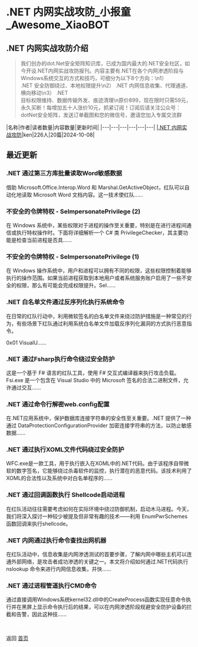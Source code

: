 # .NET 内网实战攻防_小报童_Awesome_XiaoBOT

## .NET 内网实战攻防介绍
> 我们创办的dot.Net安全矩阵知识库，已成为国内最大的.NET安全社区，如今开设.NET内网实战攻防报刊。内容主要有.NET在各个内网渗透阶段与Windows系统交互的方式和技巧，可细分为以下8个方向：\n1）  
.NET 安全防御绕过、本地权限提升\n2） .NET 内网信息收集、代理通道、横向移动\n3） .NET  
目标权限维持、数据传输外发、痕迹清理\n原价899，现在限时只需59元，永久买断！每增加五十人涨价10元，抓紧订阅！订阅后请关注公众号：dotNet安全矩阵，发送订单截图和您的微信号，邀请您加入专属交流群  
  


|名称|作者|读者数量|内容数量|更新时间|
|---|---|---|---|---|---|
|[.NET 内网实战攻防](https://xiaobot.net/p/dotNetAttack?refer=0b133df9-27dc-423b-8101-639049001c13)|ken|226人|20篇|2024-10-08|

## 最近更新
### .NET 通过第三方库批量读取Word敏感数据

借助 Microsoft.Office.Interop.Word 和 Marshal.GetActiveObject，红队可以自动化地读取
Microsoft Word 文档内容。这一技术使红队......

### 不安全的令牌特权 - SeImpersonatePrivilege (2)

在 Windows 系统中，某些权限对于进程的操作至关重要，特别是在进行进程间通信或执行特权操作时。下面将详细解析一个 C# 类
PrivilegeChecker，其主要功能是检查当前进程是否具......

### 不安全的令牌特权 - SeImpersonatePrivilege (1)

在 Windows
操作系统中，用户和进程可以拥有不同的权限，这些权限控制着能够执行的操作范围。如果当前进程获取到本地用户或者系统服务账户启用了一些不安全的权限，那么有可能会完成权限提升。SeI......

### .NET 白名单文件通过反序列化执行系统命令

在日常的红队行动中，利用微软签名的白名单文件来绕过防护措施是一种常见的行为，有些场景下红队通过利用系统白名单文件加载反序列化漏洞的方式执行恶意指令。

0x01 VisualU......

### .NET 通过Fsharp执行命令绕过安全防护

这是一个基于 F# 语言的红队工具，使用 F# 交互式编译器来执行攻击负载。Fsi.exe 是一个包含在 Visual Studio 中的
Microsoft 签名的合法二进制文件，允许通过交互......

### .NET 通过命令行解密web.config配置

在.NET应用系统中，保护数据库连接字符串的安全性至关重要。.NET 提供了一种通过 DataProtectionConfigurationProvider
加密连接字符串的方法，以防止敏感数据......

### .NET 通过执行XOML文件代码绕过安全防护

WFC.exe是一款工具，用于执行嵌入在XOML中的.NET代码。由于该程序自带微软的数字签名，它能够绕过杀毒软件的监控，执行潜在的恶意代码。该技术利用了XOML的合法性以及系统中对白名单程序的......

### .NET 通过回调函数执行 Shellcode启动进程

在红队活动往往需要考虑如何在实际环境中绕过防御机制，启动木马进程。今天，我们将深入探讨一种较少被提及但非常有趣的技术——利用 EnumPwrSchemes
函数回调来执行shellcode。

### .NET 内网通过执行命令查找出网机器

在红队活动中，信息收集是内网渗透测试的首要步骤，了解内网中哪些主机可以连通外部网络，是攻击者成功渗透的关键之一。本文将介绍如何通过.NET代码执行
nslookup 命令来进行内网信息收集，并快......

### .NET 通过进程管道执行CMD命令

通过直接调用Windows系统kernel32.dll中的CreateProcess函数实现任意命令执行并在黑屏上显示命令执行后的结果，可以在内网渗透阶段规避安全防护设备的拦截和告警，因此这种技......


<a href="https://github.com/Reno9527/awesome-xiaobot" style="color: white; text-decoration: none;">awesome-xiaobot</a>

返回 [首页](../README.md)
